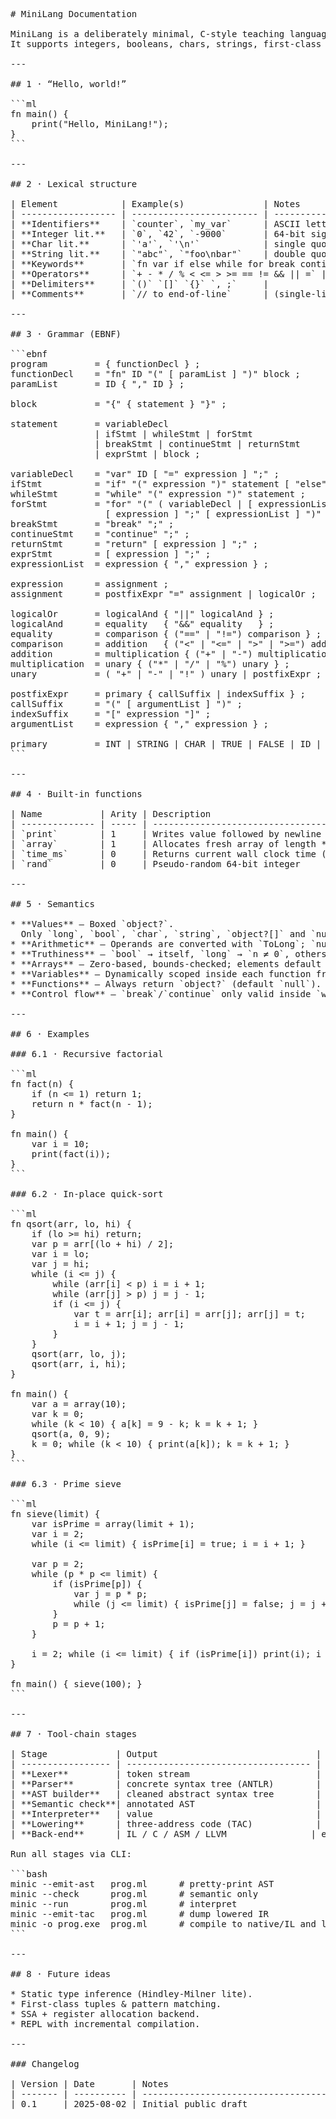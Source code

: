 <pre>
# MiniLang Documentation

MiniLang is a deliberately minimal, C-style teaching language used to demonstrate the full compiler tool-chain: **lexer → parser → AST → semantic checks → interpreter → code-gen**.  
It supports integers, booleans, chars, strings, first-class arrays and user-defined functions. There is **no static typing** — all values are boxed at runtime.

---

## 1 · “Hello, world!”

```ml
fn main() {
    print("Hello, MiniLang!");
}
```

---

## 2 · Lexical structure

| Element            | Example(s)               | Notes                               |
| ------------------ | ------------------------ | ----------------------------------- |
| **Identifiers**    | `counter`, `my_var`      | ASCII letters, digits, `_` — cannot start with digit |
| **Integer lit.**   | `0`, `42`, `-9000`       | 64-bit signed                       |
| **Char lit.**      | `'a'`, `'\n'`            | single quotes                       |
| **String lit.**    | `"abc"`, `"foo\nbar"`    | double quotes, supports `\"` `\\`   |
| **Keywords**       | `fn var if else while for break continue return true false` |
| **Operators**      | `+ - * / % < <= > >= == != && || =` |
| **Delimiters**     | `()` `[]` `{}` `, ;`     |
| **Comments**       | `// to end-of-line`      | (single-line only)                  |

---

## 3 · Grammar (EBNF)

```ebnf
program         = { functionDecl } ;
functionDecl    = "fn" ID "(" [ paramList ] ")" block ;
paramList       = ID { "," ID } ;

block           = "{" { statement } "}" ;

statement       = variableDecl
                | ifStmt | whileStmt | forStmt
                | breakStmt | continueStmt | returnStmt
                | exprStmt | block ;

variableDecl    = "var" ID [ "=" expression ] ";" ;
ifStmt          = "if" "(" expression ")" statement [ "else" statement ] ;
whileStmt       = "while" "(" expression ")" statement ;
forStmt         = "for" "(" ( variableDecl | [ expressionList ] ";" )
                  [ expression ] ";" [ expressionList ] ")" statement ;
breakStmt       = "break" ";" ;
continueStmt    = "continue" ";" ;
returnStmt      = "return" [ expression ] ";" ;
exprStmt        = [ expression ] ";" ;
expressionList  = expression { "," expression } ;

expression      = assignment ;
assignment      = postfixExpr "=" assignment | logicalOr ;

logicalOr       = logicalAnd { "||" logicalAnd } ;
logicalAnd      = equality   { "&&" equality   } ;
equality        = comparison { ("==" | "!=") comparison } ;
comparison      = addition   { ("<" | "<=" | ">" | ">=") addition } ;
addition        = multiplication { ("+" | "-") multiplication } ;
multiplication  = unary { ("*" | "/" | "%") unary } ;
unary           = ( "+" | "-" | "!" ) unary | postfixExpr ;

postfixExpr     = primary { callSuffix | indexSuffix } ;
callSuffix      = "(" [ argumentList ] ")" ;
indexSuffix     = "[" expression "]" ;
argumentList    = expression { "," expression } ;

primary         = INT | STRING | CHAR | TRUE | FALSE | ID | "(" expression ")" ;
```

---

## 4 · Built-in functions

| Name           | Arity | Description                                 |
| -------------- | ----- | ------------------------------------------- |
| `print`        | 1     | Writes value followed by newline            |
| `array`        | 1     | Allocates fresh array of length **n** (filled with `null`) |
| `time_ms`      | 0     | Returns current wall clock time (ms)        |
| `rand`         | 0     | Pseudo-random 64-bit integer                |

---

## 5 · Semantics

* **Values** — Boxed `object?`.  
  Only `long`, `bool`, `char`, `string`, `object?[]` and `null` appear at runtime.
* **Arithmetic** — Operands are converted with `ToLong`; `null` is illegal.
* **Truthiness** — `bool` → itself, `long` → `n ≠ 0`, others → non-null.
* **Arrays** — Zero-based, bounds-checked; elements default to `null`.
* **Variables** — Dynamically scoped inside each function frame.
* **Functions** — Always return `object?` (default `null`). Recursive calls allowed.
* **Control flow** — `break`/`continue` only valid inside `while`/`for`.

---

## 6 · Examples

### 6.1 · Recursive factorial

```ml
fn fact(n) {
    if (n <= 1) return 1;
    return n * fact(n - 1);
}

fn main() {
    var i = 10;
    print(fact(i));
}
```

### 6.2 · In-place quick-sort

```ml
fn qsort(arr, lo, hi) {
    if (lo >= hi) return;
    var p = arr[(lo + hi) / 2];
    var i = lo;
    var j = hi;
    while (i <= j) {
        while (arr[i] < p) i = i + 1;
        while (arr[j] > p) j = j - 1;
        if (i <= j) {
            var t = arr[i]; arr[i] = arr[j]; arr[j] = t;
            i = i + 1; j = j - 1;
        }
    }
    qsort(arr, lo, j);
    qsort(arr, i, hi);
}

fn main() {
    var a = array(10);
    var k = 0;
    while (k < 10) { a[k] = 9 - k; k = k + 1; }
    qsort(a, 0, 9);
    k = 0; while (k < 10) { print(a[k]); k = k + 1; }
}
```

### 6.3 · Prime sieve

```ml
fn sieve(limit) {
    var isPrime = array(limit + 1);
    var i = 2;
    while (i <= limit) { isPrime[i] = true; i = i + 1; }

    var p = 2;
    while (p * p <= limit) {
        if (isPrime[p]) {
            var j = p * p;
            while (j <= limit) { isPrime[j] = false; j = j + p; }
        }
        p = p + 1;
    }

    i = 2; while (i <= limit) { if (isPrime[i]) print(i); i = i + 1; }
}

fn main() { sieve(100); }
```

---

## 7 · Tool-chain stages

| Stage             | Output                              | Purpose                                  |
| ----------------- | ----------------------------------- | ---------------------------------------- |
| **Lexer**         | token stream                        | split into keywords, identifiers, …      |
| **Parser**        | concrete syntax tree (ANTLR)        | enforce grammar                          |
| **AST builder**   | cleaned abstract syntax tree        | remove tokens, keep structure            |
| **Semantic check**| annotated AST                       | scope, arity, control-flow validity      |
| **Interpreter**   | value                               | fast turnaround while compiler matures   |
| **Lowering**      | three-address code (TAC)            | simplifies code-gen + enables optims     |
| **Back-end**      | IL / C / ASM / LLVM                | executable program                       |

Run all stages via CLI:

```bash
minic --emit-ast   prog.ml      # pretty-print AST
minic --check      prog.ml      # semantic only
minic --run        prog.ml      # interpret
minic --emit-tac   prog.ml      # dump lowered IR
minic -o prog.exe  prog.ml      # compile to native/IL and link
```

---

## 8 · Future ideas

* Static type inference (Hindley-Milner lite).
* First-class tuples & pattern matching.
* SSA + register allocation backend.
* REPL with incremental compilation.

---

### Changelog

| Version | Date       | Notes                                       |
| ------- | ---------- | ------------------------------------------- |
| 0.1     | 2025-08-02 | Initial public draft                        |
</pre>
